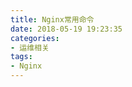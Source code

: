 ```yaml
---
title: Nginx常用命令
date: 2018-05-19 19:23:35
categories:
- 运维相关
tags:
- Nginx
---
```










<!--more-->